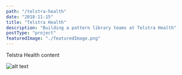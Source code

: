 ```yaml
---
path: "/telstra-health"
date: "2018-11-15"
title: "Telstra Health"
description: "Building a pattern library teams at Telstra Health"
postType: "project"
featuredImage: "./featuredImage.png"
---
```


Telstra Health content

![alt text](/th-styleguide.png "TH")